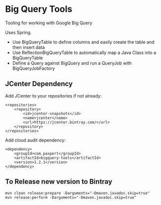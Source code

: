 Big Query Tools
===================

Tooling for working with Google Big Query

Uses Spring.


* Use BigQueryTable to define columns and easily create the table and then insert data
* Use ReflectionBigQueryTable to automatically map a Java Class into a BigQueryTable
* Define a Query against BigQuery and run a QueryJob with BigQueryJobFactory

## JCenter Dependency

Add JCenter to your repositories if not already:

    <repositories>
        <repository>
            <id>jcenter-snapshots</id>
            <name>jcenter</name>
            <url>https://jcenter.bintray.com/</url>
        </repository>
    </repositories>
    
Add cloud audit dependency:

    <dependency>
        <groupId>com.paxport</groupId>
        <artifactId>bigquery-tools</artifactId>
        <version>1.2.1</version>
    </dependency>


## To Release new version to Bintray

    mvn clean release:prepare -Darguments="-Dmaven.javadoc.skip=true"
    mvn release:perform -Darguments="-Dmaven.javadoc.skip=true"


